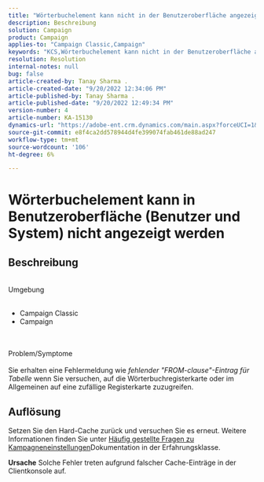 ```yaml
---
title: "Wörterbuchelement kann nicht in der Benutzeroberfläche angezeigt werden (Benutzer und System)"
description: Beschreibung
solution: Campaign
product: Campaign
applies-to: "Campaign Classic,Campaign"
keywords: "KCS,Wörterbuchelement kann nicht in der Benutzeroberfläche angezeigt werden"
resolution: Resolution
internal-notes: null
bug: false
article-created-by: Tanay Sharma .
article-created-date: "9/20/2022 12:34:06 PM"
article-published-by: Tanay Sharma .
article-published-date: "9/20/2022 12:49:34 PM"
version-number: 4
article-number: KA-15130
dynamics-url: "https://adobe-ent.crm.dynamics.com/main.aspx?forceUCI=1&pagetype=entityrecord&etn=knowledgearticle&id=49ebe07f-e038-ed11-9db1-002248086735"
source-git-commit: e8f4ca2dd578944d4fe399074fab461de88ad247
workflow-type: tm+mt
source-wordcount: '106'
ht-degree: 6%

---
```


# Wörterbuchelement kann in Benutzeroberfläche (Benutzer und System) nicht angezeigt werden

## Beschreibung

<br>Umgebung<br><br>
- Campaign Classic
- Campaign



<br><br>Problem/Symptome<br><br>
Sie erhalten eine Fehlermeldung wie *fehlender &quot;FROM-clause&quot;-Eintrag für Tabelle* wenn Sie versuchen, auf die Wörterbuchregisterkarte oder im Allgemeinen auf eine zufällige Registerkarte zuzugreifen.


## Auflösung






Setzen Sie den Hard-Cache zurück und versuchen Sie es erneut. Weitere Informationen finden Sie unter [Häufig gestellte Fragen zu Kampagneneinstellungen](https://experienceleague.adobe.com/docs/campaign-classic/using/getting-started/starting-with-adobe-campaign/faq/faq-campaign-config.html?lang=en)Dokumentation in der Erfahrungsklasse.


<b>Ursache</b>
Solche Fehler treten aufgrund falscher Cache-Einträge in der Clientkonsole auf.
